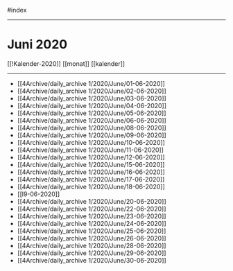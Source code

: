 #index

---
# Juni 2020
[[!Kalender-2020]]
[[monat]] [[kalender]]

---

- [[4Archive/daily_archive 1/2020/June/01-06-2020]]
- [[4Archive/daily_archive 1/2020/June/02-06-2020]]
- [[4Archive/daily_archive 1/2020/June/03-06-2020]]
- [[4Archive/daily_archive 1/2020/June/04-06-2020]]
- [[4Archive/daily_archive 1/2020/June/05-06-2020]]
- [[4Archive/daily_archive 1/2020/June/06-06-2020]]
- [[4Archive/daily_archive 1/2020/June/08-06-2020]]
- [[4Archive/daily_archive 1/2020/June/09-06-2020]]
- [[4Archive/daily_archive 1/2020/June/10-06-2020]]
- [[4Archive/daily_archive 1/2020/June/11-06-2020]]
- [[4Archive/daily_archive 1/2020/June/12-06-2020]]
- [[4Archive/daily_archive 1/2020/June/15-06-2020]]
- [[4Archive/daily_archive 1/2020/June/16-06-2020]]
- [[4Archive/daily_archive 1/2020/June/17-06-2020]]
- [[4Archive/daily_archive 1/2020/June/18-06-2020]]
- [[l9-06-2020]]
- [[4Archive/daily_archive 1/2020/June/20-06-2020]]
- [[4Archive/daily_archive 1/2020/June/22-06-2020]]
- [[4Archive/daily_archive 1/2020/June/23-06-2020]]
- [[4Archive/daily_archive 1/2020/June/24-06-2020]]
- [[4Archive/daily_archive 1/2020/June/25-06-2020]]
- [[4Archive/daily_archive 1/2020/June/26-06-2020]]
- [[4Archive/daily_archive 1/2020/June/28-06-2020]]
- [[4Archive/daily_archive 1/2020/June/29-06-2020]]
- [[4Archive/daily_archive 1/2020/June/30-06-2020]]